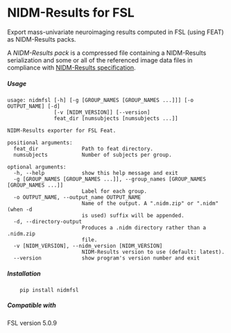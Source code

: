 
# NIDM-Results for FSL

Export mass-univariate neuroimaging results computed in FSL (using FEAT) as NIDM-Results packs.

A *NIDM-Results pack* is a compressed file containing a NIDM-Results serialization and some or all of the referenced image data files in compliance with [NIDM-Results specification](http://nidm.nidash.org/specs/nidm-results.html).

##### Usage
```
usage: nidmfsl [-h] [-g [GROUP_NAMES [GROUP_NAMES ...]]] [-o OUTPUT_NAME] [-d]
               [-v [NIDM_VERSION]] [--version]
               feat_dir [numsubjects [numsubjects ...]]

NIDM-Results exporter for FSL Feat.

positional arguments:
  feat_dir              Path to feat directory.
  numsubjects           Number of subjects per group.

optional arguments:
  -h, --help            show this help message and exit
  -g [GROUP_NAMES [GROUP_NAMES ...]], --group_names [GROUP_NAMES [GROUP_NAMES ...]]
                        Label for each group.
  -o OUTPUT_NAME, --output_name OUTPUT_NAME
                        Name of the output. A ".nidm.zip" or ".nidm" (when -d
                        is used) suffix will be appended.
  -d, --directory-output
                        Produces a .nidm directory rather than a .nidm.zip
                        file.
  -v [NIDM_VERSION], --nidm_version [NIDM_VERSION]
                        NIDM-Results version to use (default: latest).
  --version             show program's version number and exit
```


##### Installation
```
    pip install nidmfsl
```

##### Compatible with 
FSL version 5.0.9

